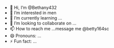 - 👋 Hi, I’m @Bethany432
- 👀 I’m interested in men
- 🌱 I’m currently learning ...
- 💞️ I’m looking to collaborate on ...
- 📫 How to reach me ...message me @betty164sc
- 😄 Pronouns: ...
- ⚡ Fun fact: ...

<!---
Bethany432/Bethany432 is a ✨ special ✨ repository because its `README.md` (this file) appears on your GitHub profile.
You can click the Preview link to take a look at your changes.
--->
